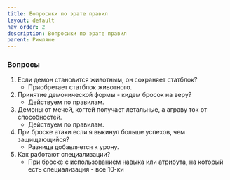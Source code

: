 ```yaml
---
title: Вопросики по эрате правил
layout: default
nav_order: 2
description: Вопросики по эрате правил
parent: Римляне
---
```

### Вопросы
1) Если демон становится животным, он сохраняет статблок?  
	* Приобретает статблок животного.  
2) Принятие демонической формы - кидем бросок на веру?  
 	* Действуем по правилам.  
3) Демоны от мечей, когтей получает летальные, а аграву ток от способностей.  
 	* Действуем по правилам.  
4) При броске атаки если я выкинул больше успехов, чем защищающийся?
	* Разница добавляется к урону. 
5) Как работают специализации?
	* При броске с использованием навыка или атрибута, на который есть специализация - все 10-ки 